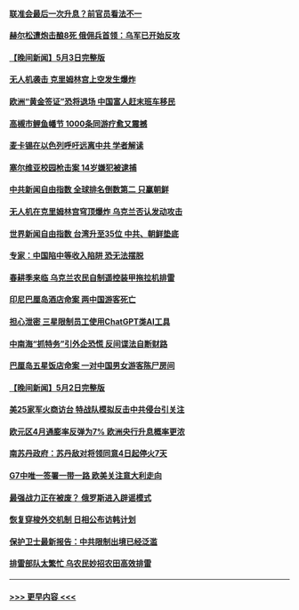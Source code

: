 #### [联准会最后一次升息？前官员看法不一](../pages/prog202/a103704507.md?t=05041543) 
#### [赫尔松遭炮击酿8死 俄佣兵首领：乌军已开始反攻](../pages/prog202/a103704462.md?t=05041543) 
#### [【晚间新闻】5月3日完整版](../pages/prog202/a103704417.md?t=05041543) 
#### [无人机袭击 克里姆林宫上空发生爆炸](../pages/prog202/a103704415.md?t=05041543) 
#### [欧洲“黄金签证”恐将退场 中国富人赶末班车移民](../pages/prog202/a103704306.md?t=05041543) 
#### [高槻市鲤鱼幡节 1000条同游疗愈又震撼](../pages/prog202/a103704262.md?t=05041543) 
#### [麦卡锡在以色列呼吁远离中共 学者解读](../pages/prog202/a103704259.md?t=05041543) 
#### [塞尔维亚校园枪击案 14岁嫌犯被逮捕](../pages/prog202/a103704254.md?t=05041543) 
#### [中共新闻自由指数 全球排名倒数第二 只赢朝鲜](../pages/prog202/a103704253.md?t=05041543) 
#### [无人机在克里姆林宫穹顶爆炸 乌克兰否认发动攻击](../pages/prog202/a103704145.md?t=05041543) 
#### [世界新闻自由指数 台湾升至35位 中共、朝鲜垫底](../pages/prog202/a103704131.md?t=05041543) 
#### [专家：中国陷中等收入陷阱 恐无法摆脱](../pages/prog202/a103704040.md?t=05041543) 
#### [春耕季来临 乌克兰农民自制遥控装甲拖拉机排雷](../pages/prog202/a103704033.md?t=05041543) 
#### [印尼巴厘岛酒店命案 两中国游客死亡](../pages/prog202/a103704054.md?t=05041543) 
#### [担心泄密 三星限制员工使用ChatGPT类AI工具](../pages/prog202/a103704029.md?t=05041543) 
#### [中南海“抓特务”引外企恐慌 反间谍法自断财路](../pages/prog202/a103703995.md?t=05041543) 
#### [巴厘岛五星饭店命案 一对中国男女游客陈尸房间](../pages/prog202/a103703990.md?t=05041543) 
#### [【晚间新闻】5月2日完整版](../pages/prog202/a103703863.md?t=05041543) 
#### [美25家军火商访台 特战队模拟反击中共侵台引关注](../pages/prog202/a103703862.md?t=05041543) 
#### [欧元区4月通膨率反弹为7% 欧洲央行升息概率更浓](../pages/prog202/a103703891.md?t=05041543) 
#### [南苏丹政府：苏丹敌对将领同意4日起停火7天](../pages/prog202/a103703861.md?t=05041543) 
#### [G7中唯一签署一带一路 欧美关注意大利走向](../pages/prog202/a103703837.md?t=05041543) 
#### [最强战力正在被废？ 俄罗斯进入辟谣模式](../pages/prog202/a103703740.md?t=05041543) 
#### [恢复穿梭外交机制 日相公布访韩计划](../pages/prog202/a103703752.md?t=05041543) 
#### [保护卫士最新报告：中共限制出境已经泛滥](../pages/prog202/a103703743.md?t=05041543) 
#### [排雷部队太繁忙 乌农民妙招农田高效排雷](../pages/prog202/a103703744.md?t=05041543) 

----
#### [ >>> 更早内容 <<< ](../indexes/prog202-earlier.md)
